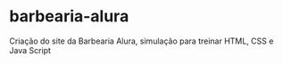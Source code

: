 # barbearia-alura
Criação do site da Barbearia Alura, simulação para treinar HTML, CSS e Java Script 
